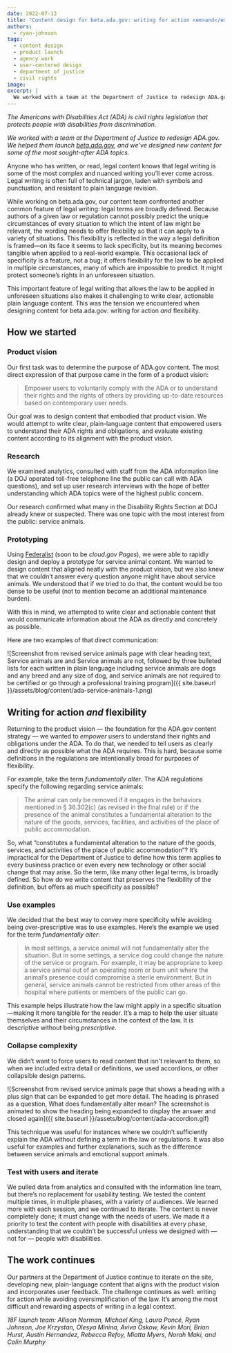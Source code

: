 ```yaml
---
date: 2022-07-13
title: "Content design for beta.ada.gov: writing for action <em>and</em> flexibility"
authors:
  - ryan-johnson
tags:
  - content design
  - product launch
  - agency work
  - user-centered design
  - department of justice
  - civil rights
image:
excerpt: |
  We worked with a team at the Department of Justice to redesign ADA.gov. We helped them launch beta.ada.gov, and we’ve designed new content for some of the most sought-after ADA topics.
---
```


_The Americans with Disabilities Act (ADA) is civil rights legislation that protects people with disabilities from discrimination._

_We worked with a team at the Department of Justice to redesign ADA.gov. We helped them launch [beta.ada.gov](https://beta.ada.gov/), and we’ve designed new content for some of the most sought-after ADA topics._

Anyone who has written, or read, legal content knows that legal writing is some of the most complex and nuanced writing you’ll ever come across. Legal writing is often full of technical jargon, laden with symbols and punctuation, and resistant to plain language revision.

While working on beta.ada.gov, our content team confronted another common feature  of legal writing: legal terms are broadly defined. Because authors of a given law or regulation cannot possibly predict the unique circumstances of every situation to which the intent of law might be relevant, the wording needs to offer flexibility so that it can apply to a variety of situations. This flexibility is reflected in the way a legal definition is framed—on its face it seems to lack specificity, but its meaning becomes tangible when applied to a real-world example. This occasional lack of specificity is a feature, not a bug; it offers flexibility for the law to be applied in multiple circumstances, many of which are impossible to predict. It might protect someone’s rights in an unforeseen situation.

This important feature of legal writing that allows the law to be applied in unforeseen situations also makes it challenging to write clear, actionable plain language content. This was the tension we encountered when designing content for beta.ada.gov: writing for action _and_ flexibility.

## How we started
### Product vision
Our first task was to determine the purpose of ADA.gov content. The most direct expression of that purpose came in the form of a product vision:

> Empower users to voluntarily comply with the ADA or to understand their rights and the rights of others by providing up-to-date resources based on contemporary user needs.

Our goal was to design content that embodied that product vision. We would attempt to write clear, plain-language content that empowered users to understand their ADA rights and obligations, and evaluate existing content according to its alignment with the product vision.

### Research
We examined analytics, consulted with staff from the ADA information line (a DOJ operated toll-free telephone line the public can call with ADA questions), and set up user research interviews with the hope of better understanding which ADA topics were of the highest public concern.

Our research confirmed what many in the Disability Rights Section at DOJ already knew or suspected. There was one topic with the most interest from the public: service animals.

### Prototyping
Using [Federalist](https://federalist.18f.gov/) (soon to be _cloud.gov Pages_), we were able to rapidly design and deploy a prototype for service animal content. We wanted to design content that aligned neatly with the product vision, but we also knew that we couldn’t answer every question anyone might have about service animals. We understood that if we tried to do that, the content would be too dense to be useful (not to mention become an additional maintenance burden).

With this in mind, we attempted to write clear and actionable content that would communicate information about the ADA as directly and concretely as possible.

Here are two examples of that direct communication:

![Screenshot from revised service animals page with clear heading text, Service animals are and Service animals are not, followed by three bulleted lists for each written in plain language including service animals are dogs and any breed and any size of dog, and service animals are not required to be certified or go through a professional training program]({{ site.baseurl }}/assets/blog/content/ada-service-animals-1.png)

## Writing for action _and_ flexibility
Returning to the product vision — the foundation for the ADA.gov content strategy — we wanted to _empower_ users to understand their rights and obligations under the ADA. To do that, we needed to tell users as clearly and directly as possible what the ADA requires. This is hard, because some definitions in the regulations are intentionally broad for purposes of flexibility.

For example, take the term _fundamentally alter_. The ADA regulations specify the following regarding service animals:

> The animal can only be removed if it engages in the behaviors mentioned in § 36.302(c) (as revised in the final rule) or if the presence of the animal constitutes a fundamental alteration to the nature of the goods, services, facilities, and activities of the place of public accommodation.

So, what “constitutes a fundamental alteration to the nature of the goods, services, and activities of the place of public accommodation”? It’s impractical for the Department of Justice to define how this term applies to every business practice or even every new technology or other social change that may arise. So the term, like many other legal terms, is broadly defined. So how do we write content that preserves the flexibility of the definition, but offers as much specificity as possible?

### Use examples
We decided that the best way to convey more specificity while avoiding being over-prescriptive was to use examples.
Here’s the example we used for the term _fundamentally alter_:

> In most settings, a service animal will not fundamentally alter the situation. But in some settings, a service dog could change the nature of the service or program. For example, it may be appropriate to keep a service animal out of an operating room or burn unit where the animal’s presence could compromise a sterile environment. But in general, service animals cannot be restricted from other areas of the hospital where patients or members of the public can go.

This example helps illustrate how the law might apply in a specific situation—making it more tangible for the reader. It’s a map to help the user situate themselves and their circumstances in the context of the law. It is descriptive without being _prescriptive_.

### Collapse complexity
We didn’t want to force users to read content that isn't relevant to them, so when we included extra detail or definitions, we used accordions, or other collapsible design patterns.

![Screenshot from revised service animals page that shows a heading with a plus sign that can be expanded to get more detail. The heading is phrased as a question, What does fundamentally alter mean? The screenshot is animated to show the heading being expanded to display the answer and closed again]({{ site.baseurl }}/assets/blog/content/ada-accordion.gif)

This technique was useful for instances where we couldn’t sufficiently explain the ADA without defining a term in the law or regulations. It was also useful for examples and further explanations, such as the difference between service animals and emotional support animals.

### Test with users and iterate
We pulled data from analytics and consulted with the information line team, but there’s no replacement for usability testing. We tested the content multiple times, in multiple phases, with a variety of audiences. We learned more with each session, and we continued to iterate. The content is never completely done; it must change with the needs of users.
We made it a priority to test the content with people with disabilities at every phase, understanding that we couldn’t be successful unless we designed with — not for — people with disabilities.

## The work continues
Our partners at the Department of Justice continue to iterate on the site, developing new, plain-language content that aligns with the product vision and incorporates user feedback.
The challenge continues as well: writing for action while avoiding oversimplification of the law. It’s among the most difficult and rewarding aspects of writing in a legal context.

_18F launch team: Allison Norman, Michael King, Laura Poncé, Ryan Johnson, Joe Krzystan, Olesya Minina, Aviva Oskow, Kevin Mori, Brian Hurst, Austin Hernandez, Rebecca Refoy, Miatta Myers, Norah Maki, and Colin Murphy_
